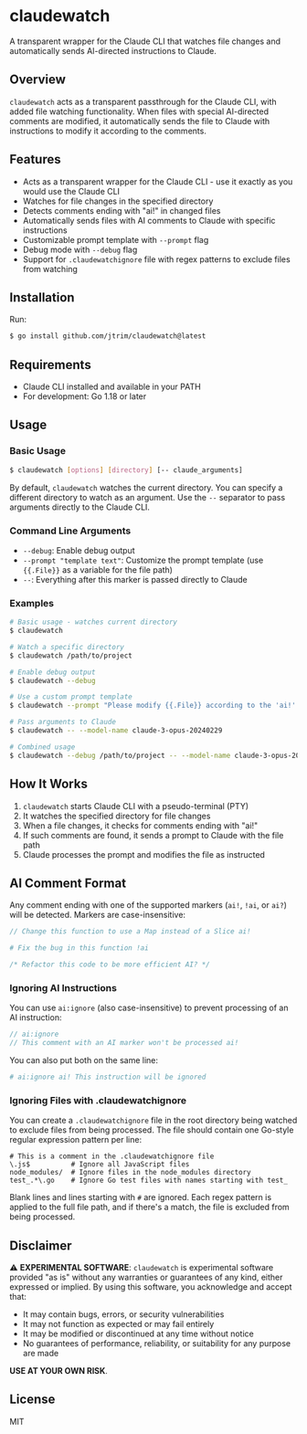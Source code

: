 # claudewatch

A transparent wrapper for the Claude CLI that watches file changes and automatically sends AI-directed instructions to Claude.

## Overview

`claudewatch` acts as a transparent passthrough for the Claude CLI, with added file watching functionality. When files
with special AI-directed comments are modified, it automatically sends the file to Claude with instructions to modify it
according to the comments.

## Features

- Acts as a transparent wrapper for the Claude CLI - use it exactly as you would use the Claude CLI
- Watches for file changes in the specified directory
- Detects comments ending with "ai!" in changed files
- Automatically sends files with AI comments to Claude with specific instructions
- Customizable prompt template with `--prompt` flag
- Debug mode with `--debug` flag
- Support for `.claudewatchignore` file with regex patterns to exclude files from watching

## Installation

Run:

```bash
$ go install github.com/jtrim/claudewatch@latest
```

## Requirements

- Claude CLI installed and available in your PATH
- For development: Go 1.18 or later

## Usage

### Basic Usage

```bash
$ claudewatch [options] [directory] [-- claude_arguments]
```

By default, `claudewatch` watches the current directory. You can specify a different directory to watch as an argument. Use the `--` separator to pass arguments directly to the Claude CLI.

### Command Line Arguments

- `--debug`: Enable debug output
- `--prompt "template text"`: Customize the prompt template (use `{{.File}}` as a variable for the file path)
- `--`: Everything after this marker is passed directly to Claude

### Examples

```bash
# Basic usage - watches current directory
$ claudewatch

# Watch a specific directory
$ claudewatch /path/to/project

# Enable debug output
$ claudewatch --debug

# Use a custom prompt template
$ claudewatch --prompt "Please modify {{.File}} according to the 'ai!' comments."

# Pass arguments to Claude
$ claudewatch -- --model-name claude-3-opus-20240229

# Combined usage
$ claudewatch --debug /path/to/project -- --model-name claude-3-opus-20240229
```

## How It Works

1. `claudewatch` starts Claude CLI with a pseudo-terminal (PTY)
2. It watches the specified directory for file changes
3. When a file changes, it checks for comments ending with "ai!"
4. If such comments are found, it sends a prompt to Claude with the file path
5. Claude processes the prompt and modifies the file as instructed

## AI Comment Format

Any comment ending with one of the supported markers (`ai!`, `!ai`, or `ai?`) will be detected. Markers are case-insensitive:

```go
// Change this function to use a Map instead of a Slice ai!
```

```python
# Fix the bug in this function !ai
```

```js
/* Refactor this code to be more efficient AI? */
```

### Ignoring AI Instructions

You can use `ai:ignore` (also case-insensitive) to prevent processing of an AI instruction:

```go
// ai:ignore
// This comment with an AI marker won't be processed ai!
```

You can also put both on the same line:

```python
# ai:ignore ai! This instruction will be ignored
```

### Ignoring Files with .claudewatchignore

You can create a `.claudewatchignore` file in the root directory being watched to exclude files from being processed. The file should contain one Go-style regular expression pattern per line:

```
# This is a comment in the .claudewatchignore file
\.js$          # Ignore all JavaScript files
node_modules/  # Ignore files in the node_modules directory
test_.*\.go    # Ignore Go test files with names starting with test_
```

Blank lines and lines starting with `#` are ignored. Each regex pattern is applied to the full file path, and if there's a match, the file is excluded from being processed.

## Disclaimer

⚠️ **EXPERIMENTAL SOFTWARE**: `claudewatch` is experimental software provided "as is" without any warranties or guarantees of any kind, either expressed or implied. By using this software, you acknowledge and accept that:

- It may contain bugs, errors, or security vulnerabilities
- It may not function as expected or may fail entirely
- It may be modified or discontinued at any time without notice
- No guarantees of performance, reliability, or suitability for any purpose are made

**USE AT YOUR OWN RISK**.

## License

MIT
